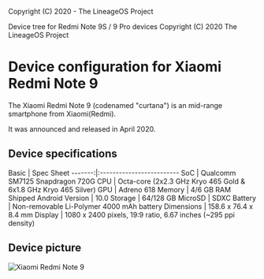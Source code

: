 Copyright (C) 2020 - The LineageOS Project

Device tree for Redmi Note 9S / 9 Pro devices
Copyright (C) 2020 The LineageOS Project
 
  Device configuration for Xiaomi Redmi Note 9 
  ============================================
 
  The Xiaomi Redmi Note 9 (codenamed "curtana") is an mid-range 
smartphone from Xiaomi(Redmi).
 
  It was announced and released in April 2020.
 
  ## Device specifications
 
  Basic | Spec Sheet -------:|:------------------------- 
SoC | Qualcomm SM7125 Snapdragon 720G
CPU | Octa-core (2x2.3 GHz Kryo 465 Gold & 6x1.8 GHz Kryo 465 Silver)
GPU | Adreno 618
Memory | 4/6 GB RAM Shipped 
Android Version | 10.0 
Storage | 64/128 GB 
MicroSD | SDXC
Battery | Non-removable Li-Polymer 4000 mAh battery
Dimensions | 158.6 x 76.4 x 8.4 mm 
Display | 1080 x 2400 pixels, 19:9 ratio, 6.67 
 inches (~295 ppi density) 
 
 
  ## Device picture
 
  ![Xiaomi Redmi Note 9 ](https://fdn2.gsmarena.com/vv/pics/xiaomi/xiaomi-redmi-note-9-pro-1.jpg "Xiaomi Redmi Note 9")
